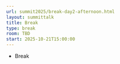 ```yaml
---
url: summit2025/break-day2-afternoon.html
layout: summittalk
title: Break
type: break
room: TBD
start: 2025-10-21T15:00:00
---
```


<div class="font-google font-medium">

* Break

</div>